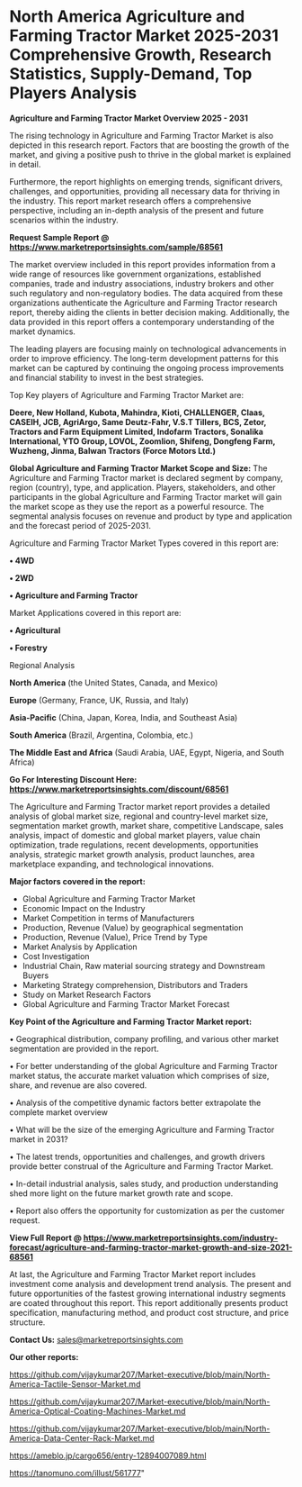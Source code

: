 # North America Agriculture and Farming Tractor Market 2025-2031 Comprehensive Growth, Research Statistics, Supply-Demand,  Top Players Analysis

<Strong> Agriculture and Farming Tractor Market Overview 2025 - 2031</strong>

The rising technology in Agriculture and Farming Tractor Market is also depicted in this research report. Factors that are boosting the growth of the market, and giving a positive push to thrive in the global market is explained in detail.

Furthermore, the report highlights on emerging trends, significant drivers, challenges, and opportunities, providing all necessary data for thriving in the industry. This report market research offers a comprehensive perspective, including an in-depth analysis of the present and future scenarios within the industry.

<strong>Request Sample Report @ <a href=https://www.marketreportsinsights.com/sample/68561>https://www.marketreportsinsights.com/sample/68561</a></strong>

The market overview included in this report provides information from a wide range of resources like government organizations, established companies, trade and industry associations, industry brokers and other such regulatory and non-regulatory bodies. The data acquired from these organizations authenticate the Agriculture and Farming Tractor research report, thereby aiding the clients in better decision making. Additionally, the data provided in this report offers a contemporary understanding of the market dynamics.

The leading players are focusing mainly on technological advancements in order to improve efficiency. The long-term development patterns for this market can be captured by continuing the ongoing process improvements and financial stability to invest in the best strategies.

Top Key players of Agriculture and Farming Tractor Market are:

<strong>Deere, New Holland, Kubota, Mahindra, Kioti, CHALLENGER, Claas, CASEIH, JCB, AgriArgo, Same Deutz-Fahr, V.S.T Tillers, BCS, Zetor, Tractors and Farm Equipment Limited, Indofarm Tractors, Sonalika International, YTO Group, LOVOL, Zoomlion, Shifeng, Dongfeng Farm, Wuzheng, Jinma, Balwan Tractors (Force Motors Ltd.)</strong>

<strong><b>Global Agriculture and Farming Tractor Market Scope and Size:</b></strong>
The Agriculture and Farming Tractor market is declared segment by company, region (country), type, and application. Players, stakeholders, and other participants in the global Agriculture and Farming Tractor market will gain the market scope as they use the report as a powerful resource. The segmental analysis focuses on revenue and product by type and application and the forecast period of 2025-2031.

Agriculture and Farming Tractor Market Types covered in this report are:

<strong>• 4WD

• 2WD

• Agriculture and Farming Tractor</strong>

Market Applications covered in this report are:

<strong>• Agricultural

• Forestry</strong> 

Regional Analysis

<strong>North America</strong> (the United States, Canada, and Mexico)

<strong>Europe</strong> (Germany, France, UK, Russia, and Italy)

<strong>Asia-Pacific</strong> (China, Japan, Korea, India, and Southeast Asia)

<strong>South America</strong> (Brazil, Argentina, Colombia, etc.)

<strong>The Middle East and Africa</strong> (Saudi Arabia, UAE, Egypt, Nigeria, and South Africa)

<strong>Go For Interesting Discount Here: <a href=https://www.marketreportsinsights.com/discount/68561>https://www.marketreportsinsights.com/discount/68561</a></strong>

The Agriculture and Farming Tractor market report provides a detailed analysis of global market size, regional and country-level market size, segmentation market growth, market share, competitive Landscape, sales analysis, impact of domestic and global market players, value chain optimization, trade regulations, recent developments, opportunities analysis, strategic market growth analysis, product launches, area marketplace expanding, and technological innovations.

<strong><b>Major factors covered in the report:</b></strong>
<ul>
  <li>Global Agriculture and Farming Tractor Market </li>
  <li>Economic Impact on the Industry</li>
  <li>Market Competition in terms of Manufacturers</li>
  <li>Production, Revenue (Value) by geographical segmentation</li>
  <li>Production, Revenue (Value), Price Trend by Type</li>
  <li>Market Analysis by Application</li>
  <li>Cost Investigation</li>
  <li>Industrial Chain, Raw material sourcing strategy and Downstream Buyers</li>
  <li>Marketing Strategy comprehension, Distributors and Traders</li>
  <li>Study on Market Research Factors</li>
  <li>Global Agriculture and Farming Tractor Market Forecast</li>
</ul>

<strong><b>Key Point of the Agriculture and Farming Tractor Market report:</b></strong>

• Geographical distribution, company profiling, and various other market segmentation are provided in the report.

• For better understanding of the global Agriculture and Farming Tractor market status, the accurate market valuation which comprises of size, share, and revenue are also covered.

• Analysis of the competitive dynamic factors better extrapolate the complete market overview

• What will be the size of the emerging Agriculture and Farming Tractor market in 2031?

• The latest trends, opportunities and challenges, and growth drivers provide better construal of the Agriculture and Farming Tractor Market.

• In-detail industrial analysis, sales study, and production understanding shed more light on the future market growth rate and scope.

• Report also offers the opportunity for customization as per the customer request.

<strong><b>View Full Report @ <a href=https://www.marketreportsinsights.com/industry-forecast/agriculture-and-farming-tractor-market-growth-and-size-2021-68561>https://www.marketreportsinsights.com/industry-forecast/agriculture-and-farming-tractor-market-growth-and-size-2021-68561</a></b></strong>


At last, the Agriculture and Farming Tractor Market report includes investment come analysis and development trend analysis. The present and future opportunities of the fastest growing international industry segments are coated throughout this report. This report additionally presents product specification, manufacturing method, and product cost structure, and price structure.

<strong>Contact Us:</strong>
sales@marketreportsinsights.com

<strong>Our other reports:</strong>

<a href=https://github.com/vijaykumar207/Market-executive/blob/main/North-America-Tactile-Sensor-Market.md>https://github.com/vijaykumar207/Market-executive/blob/main/North-America-Tactile-Sensor-Market.md</a>

<a href=https://github.com/vijaykumar207/Market-executive/blob/main/North-America-Optical-Coating-Machines-Market.md>https://github.com/vijaykumar207/Market-executive/blob/main/North-America-Optical-Coating-Machines-Market.md</a>

<a href=https://github.com/vijaykumar207/Market-executive/blob/main/North-America-Data-Center-Rack-Market.md>https://github.com/vijaykumar207/Market-executive/blob/main/North-America-Data-Center-Rack-Market.md</a>

<a href=https://ameblo.jp/cargo656/entry-12894007089.html>https://ameblo.jp/cargo656/entry-12894007089.html</a>

<a href=https://tanomuno.com/illust/561777>https://tanomuno.com/illust/561777</a>"
